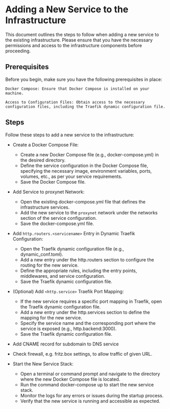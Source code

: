 # Adding a New Service to the Infrastructure

This document outlines the steps to follow when adding a new service to the existing infrastructure. Please ensure that you have the necessary permissions and access to the infrastructure components before proceeding.
## Prerequisites

Before you begin, make sure you have the following prerequisites in place:

    Docker Compose: Ensure that Docker Compose is installed on your machine.

    Access to Configuration Files: Obtain access to the necessary configuration files, including the Traefik dynamic configuration file.

## Steps

Follow these steps to add a new service to the infrastructure:

* Create a Docker Compose File:
    * Create a new Docker Compose file (e.g., docker-compose.yml) in the desired directory.
    * Define the service configuration in the Docker Compose file, specifying the necessary image, environment variables, ports, volumes, etc., as per your service requirements.
    * Save the Docker Compose file.

* Add Service to proxynet Network:
    * Open the existing docker-compose.yml file that defines the infrastructure services.
    * Add the new service to the `proxynet` network under the networks section of the service configuration.
    * Save the docker-compose.yml file.

* Add `http.routers.<servicename>` Entry in Dynamic Traefik Configuration:
    * Open the Traefik dynamic configuration file (e.g., dynamic_conf.toml).
    * Add a new entry under the http.routers section to configure the routing for the new service.
    * Define the appropriate rules, including the entry points, middlewares, and service configuration.
    * Save the Traefik dynamic configuration file.

* (Optional) Add `<http.service>` Traefik Port Mapping:
    * If the new service requires a specific port mapping in Traefik, open the Traefik dynamic configuration file.
    * Add a new entry under the http.services section to define the mapping for the new service.
    * Specify the service name and the corresponding port where the service is exposed (e.g., http.backend:3000).
    * Save the Traefik dynamic configuration file.

* Add CNAME record for subdomain to DNS service  

* Check firewall, e.g. fritz.box settings, to allow traffic of given URL.

* Start the New Service Stack:
    * Open a terminal or command prompt and navigate to the directory where the new Docker Compose file is located.
    * Run the command docker-compose up to start the new service stack.
    * Monitor the logs for any errors or issues during the startup process.
    * Verify that the new service is running and accessible as expected.
